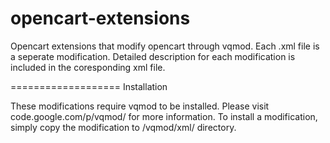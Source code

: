 opencart-extensions
===================
  Opencart extensions that modify opencart through vqmod. Each .xml file is a seperate modification. Detailed description for each modification is included in the coresponding xml file.

===================
Installation

These modifications require vqmod to be installed. Please visit code.google.com/p/vqmod/ for more information.
To install a modification, simply copy the modification to /vqmod/xml/ directory.
